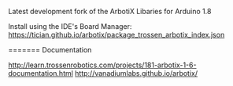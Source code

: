 Latest development fork of the ArbotiX Libaries for Arduino 1.8

Install using the IDE's Board Manager:
https://tician.github.io/arbotix/package_trossen_arbotix_index.json

=======
Documentation

http://learn.trossenrobotics.com/projects/181-arbotix-1-6-documentation.html
http://vanadiumlabs.github.io/arbotix/

